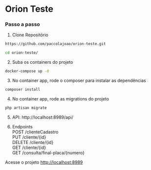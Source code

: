 
# Orion Teste

### Passo a passo
1. Clone Repositório
```sh
https://github.com/paccolajoao/orion-teste.git
```
```sh
cd orion-teste/
```

2. Suba os containers do projeto
```sh
docker-compose up -d
```

3. No container app, rode o composer para instalar as dependências
```sh
composer install
```

4. No container app, rode as migrations do projeto
```sh
php artisan migrate
```

5. API:
http://localhost:8989/api/

6. Endpoints<br>
    POST /clienteCadastro<br>
    PUT /cliente/{id} <br>
    DELETE /cliente/{id} <br>
    GET /cliente/{id} <br>
    GET /consulta/final-placa/{numero}<br>

Acesse o projeto
[http://localhost:8989](http://localhost:8989)